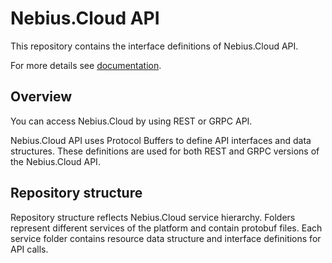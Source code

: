 # Nebius.Cloud API

This repository contains the interface definitions of Nebius.Cloud API. 

For more details see [documentation](https://cloudil.co.il/docs).

## Overview

You can access Nebius.Cloud by using REST or GRPC API.

Nebius.Cloud API uses Protocol Buffers to define API interfaces and data structures. These definitions are used for both REST and GRPC versions of the Nebius.Cloud API. 

## Repository structure

Repository structure reflects Nebius.Cloud service hierarchy. Folders represent different services of the platform and contain protobuf files. Each service folder contains resource data structure and interface definitions for API calls. 

